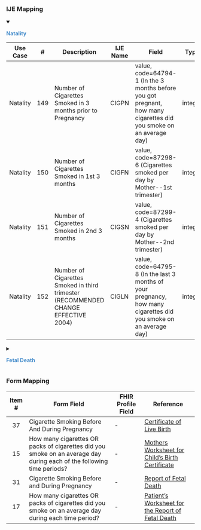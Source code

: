 
### IJE Mapping

<style>
 .context-menu {cursor: context-menu; color: #438bca;}
 .context-menu:hover {opacity: 0.5;}
</style>
<details open>

<summary>

<strong class='context-menu' > Natality </strong>

</summary>
<table class='grid'>
<thead>
  <tr>
    <th style='text-align: center'><strong>Use Case</strong></th>
    <th><strong>#</strong></th>
    <th><strong>Description</strong></th>
    <th><strong>IJE Name</strong></th>
    <th><strong>Field</strong></th>
    <th><strong>Type</strong></th>
    <th><strong>Value Set/Comments</strong></th>
  </tr>
</thead>
<tbody>
<tr>
  <td style='text-align: center'>Natality</td>
  <td>149</td>
  <td>Number of Cigarettes Smoked in 3 months prior to Pregnancy</td>
  <td>CIGPN</td>
  <td>value, <br />code=64794-1 (In the 3 months before you got pregnant, <br />how many cigarettes did you smoke on an average day)</td>
  <td>integer</td>
  <td></td>
</tr>
<tr>
  <td style='text-align: center'>Natality</td>
  <td>150</td>
  <td>Number of Cigarettes Smoked in 1st 3 months</td>
  <td>CIGFN</td>
  <td>value, <br />code=87298-6 (Cigarettes smoked per day by Mother--1st trimester)</td>
  <td>integer</td>
  <td></td>
</tr>
<tr>
  <td style='text-align: center'>Natality</td>
  <td>151</td>
  <td>Number of Cigarettes Smoked in 2nd 3 months</td>
  <td>CIGSN</td>
  <td>value, <br />code=87299-4 (Cigarettes smoked per day by Mother--2nd trimester)</td>
  <td>integer</td>
  <td></td>
</tr>
<tr>
  <td style='text-align: center'>Natality</td>
  <td>152</td>
  <td>Number of Cigarettes Smoked in  third trimester (RECOMMENDED CHANGE EFFECTIVE 2004)</td>
  <td>CIGLN</td>
  <td>value, <br />code=64795-8 (In the last 3 months of your pregnancy, how many cigarettes did you smoke on an average day)</td>
  <td>integer</td>
  <td></td>
</tr>

</tbody>
</table>

</details>
<p></p>

<details>

<summary>

<strong class='context-menu'> Fetal Death </strong>

</summary>
<table class='grid'>
<thead>
  <tr>
    <th style='text-align: center'><strong>Use Case</strong></th>
    <th><strong>#</strong></th>
    <th><strong>Description</strong></th>
    <th><strong>IJE Name</strong></th>
    <th><strong>Field</strong></th>
    <th><strong>Type</strong></th>
    <th><strong>Value Set/Comments</strong></th>
  </tr>
</thead>
<tbody>
<tr>
  <td style='text-align: center'>Fetal Death</td>
  <td>103</td>
  <td>Number of Cigarettes Smoked in 3 months prior to Pregnancy</td>
  <td>CIGPN</td>
  <td>value, <br />code=64794-1 (In the 3 months before you got pregnant, <br />how many cigarettes did you smoke on an average day)</td>
  <td>integer</td>
  <td></td>
</tr>
<tr>
  <td style='text-align: center'>Fetal Death</td>
  <td>104</td>
  <td>Number of Cigarettes Smoked in 1st 3 months</td>
  <td>CIGFN</td>
  <td>value, <br />code=87298-6 (Cigarettes smoked per day by Mother--1st trimester)</td>
  <td>integer</td>
  <td></td>
</tr>
<tr>
  <td style='text-align: center'>Fetal Death</td>
  <td>105</td>
  <td>Number of Cigarettes Smoked in 2nd 3 months</td>
  <td>CIGSN</td>
  <td>value, <br />code=87299-4 (Cigarettes smoked per day by Mother--2nd trimester)</td>
  <td>integer</td>
  <td></td>
</tr>
<tr>
  <td style='text-align: center'>Fetal Death</td>
  <td>106</td>
  <td>Number of Cigarettes Smoked in third trimester (RECOMMENDED CHANGE EFFECTIVE 2004)</td>
  <td>CIGLN</td>
  <td>value, <br />code=64795-8 (In the last 3 months of your pregnancy, how many cigarettes did you smoke on an average day)</td>
  <td>integer</td>
  <td></td>
</tr>

</tbody>
</table>

</details>
<p></p>

### Form Mapping
<table class='grid'>
<thead>
  <tr>
    <th style='text-align: center'><strong>Item #</strong></th>
    <th><strong>Form Field</strong></th>
    <th><strong>FHIR Profile Field</strong></th>
    <th><strong>Reference</strong></th>
  </tr>
</thead>
<tbody>
<tr>
  <td style='text-align: center'>37</td>
  <td>Cigarette Smoking Before And During Pregnancy</td>
  <td>-</td>
  <td><a href='https://www.cdc.gov/nchs/data/dvs/birth11-03final-ACC.pdf'> Certificate of Live Birth</a></td>
</tr>
<tr>
  <td style='text-align: center'>15</td>
  <td>How many cigarettes OR packs of cigarettes did you smoke on an average day during each of the following time periods?</td>
  <td>-</td>
  <td><a href='https://www.cdc.gov/nchs/data/dvs/moms-worksheet-2016-508.pdf'> Mothers Worksheet for Child’s Birth Certificate</a></td>
</tr>
<tr>
  <td style='text-align: center'>31</td>
  <td>Cigarette Smoking Before and During Pregnancy</td>
  <td>-</td>
  <td><a href='https://www.cdc.gov/nchs/data/dvs/FDEATH11-03finalACC.pdf'> Report of Fetal Death</a></td>
</tr>
<tr>
  <td style='text-align: center'>17</td>
  <td>How many cigarettes OR packs of cigarettes did you smoke on an average day during each time period?</td>
  <td>-</td>
  <td><a href='https://www.cdc.gov/nchs/data/dvs/fetal-death-mother-worksheet-english-2019-508.pdf'> Patient’s Worksheet for the Report of Fetal Death</a></td>
</tr>
</tbody>
</table>

